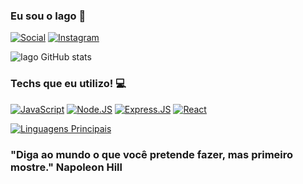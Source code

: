 
### Eu sou o Iago 🙋

[![Social](https://img.shields.io/badge/LinkedIn-0077B5?style=for-the-badge&logo=linkedin&logoColor=white)](https://www.linkedin.com/in/iago-aso/)
[![Instagram](https://img.shields.io/badge/Instagram-E4405F?style=for-the-badge&logo=instagram&logoColor=white)](https://www.instagram.com/eng.iago.aso/)

![Iago GitHub stats](https://github-readme-stats.vercel.app/api?username=Iago-Olliveira&show_icons=true&theme=gruvbox)

### Techs que eu utilizo! 💻

[![JavaScript](https://img.shields.io/badge/JavaScript-F7DF1E?style=for-the-badge&logo=javascript&logoColor=black)]()
[![Node.JS](https://img.shields.io/badge/Node.js-43853D?style=for-the-badge&logo=node.js&logoColor=white)]()
[![Express.JS](https://img.shields.io/badge/Express.js-404D59?style=for-the-badge)]()
[![React](https://img.shields.io/badge/React-20232A?style=for-the-badge&logo=react&logoColor=61DAFB)]()

[![Linguagens Principais](https://github-readme-stats.vercel.app/api/top-langs/?username=Iago-Olliveira)](https://github.com/Iago-Olliveira)

### "Diga ao mundo o que você pretende fazer, mas primeiro mostre." Napoleon Hill
